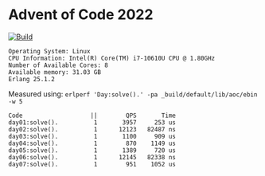 # Advent of Code 2022

[![Build](https://github.com/onno-vos-dev/aoc_2022/actions/workflows/build.yml/badge.svg?branch=main)](https://github.com/onno-vos-dev/aoc_2022/actions/workflows/build.yml)


```
Operating System: Linux
CPU Information: Intel(R) Core(TM) i7-10610U CPU @ 1.80GHz
Number of Available Cores: 8
Available memory: 31.03 GB
Erlang 25.1.2
```

Measured using: `erlperf 'Day:solve().' -pa _build/default/lib/aoc/ebin -w 5`

```
Code                   ||        QPS       Time
day01:solve().          1       3957     253 us
day02:solve().          1      12123   82487 ns
day03:solve().          1       1100     909 us
day04:solve().          1        870    1149 us
day05:solve().          1       1389     720 us
day06:solve().          1      12145   82338 ns
day07:solve().          1        951    1052 us
```
